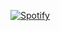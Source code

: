 
[![Spotify](https://novatorem-blneu4ism.vercel.app/api/spotify)](https://open.spotify.com/user/USER_NAME)
